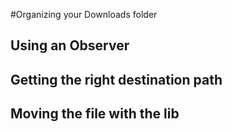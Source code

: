 #Organizing your Downloads folder
## Using an Observer
## Getting the right destination path
## Moving the file with the <shutil> lib